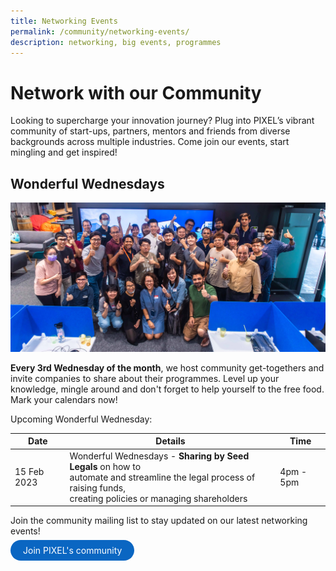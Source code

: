 ```yaml
---
title: Networking Events
permalink: /community/networking-events/
description: networking, big events, programmes
---
```

# Network with our Community

Looking to supercharge your innovation journey? Plug into PIXEL’s vibrant community of start-ups, partners, mentors and friends from diverse backgrounds across multiple industries. Come join our events, start mingling and get inspired!

## Wonderful Wednesdays
![](/images/Community/Wonderful-Wedenesday.jpg)

**Every 3rd Wednesday of the month**, we host community get-togethers and invite companies to share about their programmes. Level up your knowledge, mingle around and don't forget to help yourself to the free food. Mark your calendars now!

Upcoming Wonderful Wednesday: 

| Date | Details |Time 
| -------- | -------- | -------- |
| 15 Feb 2023   | Wonderful Wednesdays - **Sharing by Seed Legals** on how to <br>automate and streamline the legal process of raising funds, <br>creating policies or managing shareholders | 4pm - 5pm  |


Join the community mailing list to stay updated on our latest networking events! 

<a href="https://form.gov.sg/63e5bb1c46e5150012608ead" target="_blank" style="background-color: #0A66C2; color: white; text-decoration: none; border-radius: 100px; padding-left: 20px; padding-right: 20px; padding-top:8px; padding-bottom:8px"> Join PIXEL's community</a>